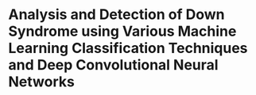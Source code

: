 # Analysis and Detection of Down Syndrome using Various Machine Learning Classification Techniques and Deep Convolutional Neural Networks
